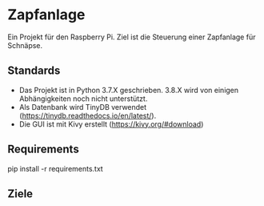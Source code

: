# Zapfanlage

Ein Projekt für den Raspberry Pi. Ziel ist die Steuerung einer Zapfanlage für Schnäpse.

## Standards

- Das Projekt ist in Python 3.7.X geschrieben. 3.8.X wird von einigen Abhängigkeiten noch nicht unterstützt.
- Als Datenbank wird TinyDB verwendet (https://tinydb.readthedocs.io/en/latest/).
- Die GUI ist mit Kivy erstellt (https://kivy.org/#download)

## Requirements

pip install -r requirements.txt

## Ziele
